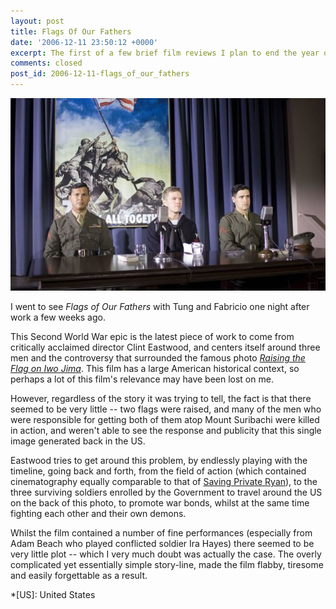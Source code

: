 ```yaml
---
layout: post
title: Flags Of Our Fathers
date: '2006-12-11 23:50:12 +0000'
excerpt: The first of a few brief film reviews I plan to end the year on, having seen a few movies during my three months back in the states.
comments: closed
post_id: 2006-12-11-flags_of_our_fathers
---
```

![Scene from Flags of our Fathers](/assets/images/2006/12/flags_of_our_fathers.jpg)

I went to see <cite>Flags of Our Fathers</cite> with Tung and Fabricio one night after work a few weeks ago.

This Second World War epic is the latest piece of work to come from critically acclaimed director Clint Eastwood, and centers itself around three men and the controversy that surrounded the famous photo <cite>[Raising the Flag on Iwo Jima][1]</cite>. This film has a large American historical context, so perhaps a lot of this film's relevance may have been lost on me.

However, regardless of the story it was trying to tell, the fact is that there seemed to be very little -- two flags were raised, and many of the men who were responsible for getting both of them atop Mount Suribachi were killed in action, and weren't able to see the response and publicity that this single image generated back in the US.

Eastwood tries to get around this problem, by endlessly playing with the timeline, going back and forth, from the field of action (which contained cinematography equally comparable to that of [Saving Private Ryan][2]), to the three surviving soldiers enrolled by the Government to travel around the US on the back of this photo, to promote war bonds, whilst at the same time fighting each other and their own demons.

Whilst the film contained a number of fine performances (especially from Adam Beach who played conflicted soldier Ira Hayes) there seemed to be very little plot -- which I very much doubt was actually the case. The overly complicated yet essentially simple story-line, made the film flabby, tiresome and easily forgettable as a result.

[1]: http://en.wikipedia.org/wiki/Raising_the_Flag_on_Iwo_Jima
[2]: http://www.imdb.com/title/tt0120815/

*[US]: United States